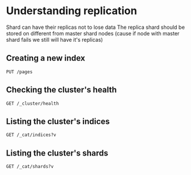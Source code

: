 # Understanding replication

Shard can have their replicas not to lose data
The replica shard should be stored on different from master shard nodes (cause if node with master shard fails we still will have
it's replicas)


## Creating a new index

```
PUT /pages
```

## Checking the cluster's health

```
GET /_cluster/health
```

## Listing the cluster's indices

```
GET /_cat/indices?v
```

## Listing the cluster's shards

```
GET /_cat/shards?v
```